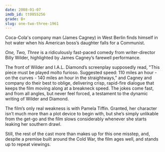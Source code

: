 ```yaml
---
date: 2008-01-07
imdb_id: tt0055256
grade: B+
slug: one-two-three-1961
---
```


Coca-Cola's company man (James Cagney) in West Berlin finds himself in hot water when his American boss’s daughter falls for a Communist.

_One, Two, Three_ is a ridiculously fast-paced comedy from writer-director Billy Wilder, highlighted by James Cagney’s farewell performance.

The front of Wilder and I.A.L. Diamond’s screenplay supposedly read, "This piece must be played molto furioso. Suggested speed: 110 miles an hour - on the curves - 140 miles an hour in the straightways,” and Cagney and company do their best to oblige, delivering crisp, rapid-fire dialogue that keeps the film moving along at a breakneck speed. The jokes come fast, and from all angles, but never feel forced, a testament to the dynamic writing of Wilder and Diamond.

The film’s only real weakness is with Pamela Tiffin. Granted, her character isn’t much more than a plot device to begin with, but she’s simply unlikable from the get-go and the film slows considerably whenever she starts leaking her southern drawl.

Still, the rest of the cast more than makes up for this one misstep, and, despite a premise built around the Cold War, the film ages well, and stands up to repeat viewings.
